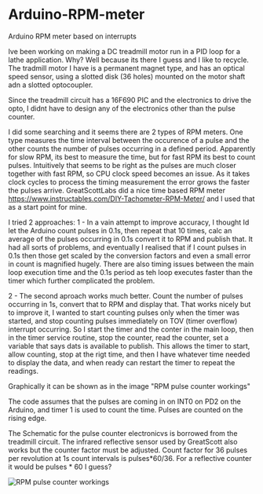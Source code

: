 # Arduino-RPM-meter
Arduino RPM meter based on interrupts 

Ive been working on making a DC treadmill motor run in a PID loop for a lathe application.  Why?  Well because its there I guess and I like to recycle.   The tradmill motor I have is a permanent magnet type, and has an optical speed sensor, using a slotted disk (36 holes) mounted on the motor shaft adn a slotted optocoupler.

Since the treadmill circuit has a 16F690 PIC and the electronics to drive the opto, I didnt have to design any of the electronics other than the pulse counter. 

I did some searching and it seems there are 2 types of RPM meters.  One type measures the time interval between the occurence of a pulse and the other counts the number of pulses occurring in a defined period.  Apparently for slow RPM, its best to measure the time, but for fast RPM its best to count pulses. Intuitively that seems to be right as the pulses are much closer together with fast RPM, so CPU clock speed becomes an issue.  As it takes clock cycles to process the timing measurement the error grows the faster the pulses arrive. GreatScottLabs did a nice time based RPM meter  https://www.instructables.com/DIY-Tachometer-RPM-Meter/ and I used that as a start point for mine.

I tried 2 approaches:
1 - In a vain attempt to improve accuracy, I thought Id let the Arduino count pulses in 0.1s, then repeat that 10 times, calc an average of the pulses occurring in 0.1s convert it to RPM and publish that.  It had all sorts of problems, and eventually I realised that if I count pulses in 0.1s then those get scaled by the conversion factors and even a small error in count is magnified hugely.  There are also timing issues between the main loop execution time and the 0.1s period as teh loop executes faster than the timer which further complicated the problem.

2 - The second aproach works much better.  Count the number of pulses occurring in 1s, convert that to RPM and display that. That works nicely but to improve it, I wanted to start counting pulses only when the timer was started, and stop counting pulses immediately on TOV (timer overflow) interrupt occurring.  So I start the timer and the conter in the main loop, then in the timer service routine, stop the counter, read the counter, set a variable that says dats is available to publish.  This allows the timer to start, allow counting, stop at the rigt time, and then I have whatever time needed to display the data, and when ready can restart the timer to repeat the readings.

Graphically it can be shown as in the image "RPM pulse counter workings"

The code assumes that the pulses are coming in on INT0 on PD2 on the Arduino, and timer 1 is used to count the time.  Pulses are counted on the rising edge.

The Schematic for the pulse counter electronicvs is borrowed from the treadmill circuit.  The infrared reflective sensor used by GreatScott also works but the counter factor must be adjusted.  Count factor for 36 pulses per revolution at 1s count intervals is pulses*60/36.  For a reflective counter it would be pulses * 60 I guess? 

![RPM pulse counter workings](https://user-images.githubusercontent.com/78244043/127774834-80ffe884-591f-4f94-9c57-251e17349553.png)
